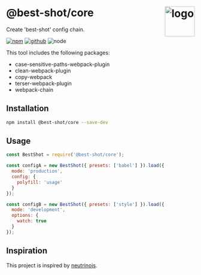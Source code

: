 # @best-shot/core <img src="https://cdn.jsdelivr.net/gh/best-shot/best-shot/packages/core/logo.svg" alt="logo" height="80" align="right">

Create 'best-shot' config chain.

[![npm][npm-badge]][npm-url]
[![github][github-badge]][github-url]
![node][node-badge]

[npm-url]: https://www.npmjs.com/package/@best-shot/core
[npm-badge]: https://img.shields.io/npm/v/@best-shot/core.svg?style=flat-square&logo=npm
[github-url]: https://github.com/best-shot/best-shot/tree/master/packages/core
[github-badge]: https://img.shields.io/npm/l/@best-shot/core.svg?style=flat-square&colorB=blue&logo=github
[node-badge]: https://img.shields.io/node/v/@best-shot/core.svg?style=flat-square&colorB=green&logo=node.js

This tool includes the following packages:

- case-sensitive-paths-webpack-plugin
- clean-webpack-plugin
- copy-webpack
- terser-webpack-plugin
- webpack-chain

## Installation

```bash
npm install @best-shot/core --save-dev
```

## Usage

```js
const BestShot = require('@best-shot/core');

const configA = new BestShot({ presets: ['babel'] }).load({
  mode: 'production',
  config: {
    polyfill: 'usage'
  }
});

const configB = new BestShot({ presets: ['style'] }).load({
  mode: 'development',
  options: {
    watch: true
  }
});
```

## Inspiration

This project is inspired by [neutrinojs](https://neutrinojs.org/).
